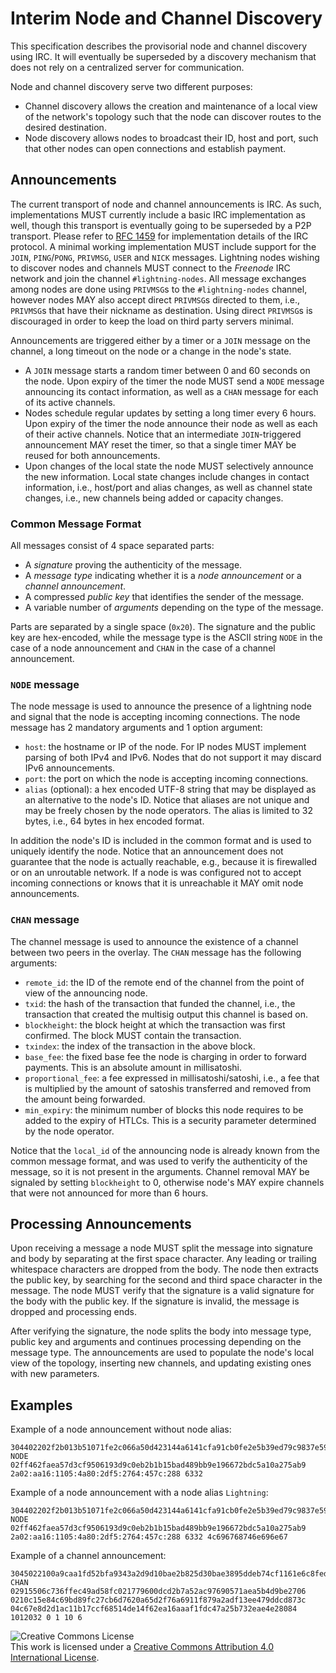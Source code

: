 # Interim Node and Channel Discovery

This specification describes the provisorial node and channel discovery using IRC.
It will eventually be superseded by a discovery mechanism that does not rely on a centralized server for communication.

Node and channel discovery serve two different purposes:

 - Channel discovery allows the creation and maintenance of a local view of the network's topology such that the node can discover routes to the desired destination.
 - Node discovery allows nodes to broadcast their ID, host and port, such that other nodes can open connections and establish payment.

## Announcements

The current transport of node and channel announcements is IRC. As such, implementations MUST currently include a basic IRC implementation as well, though this transport is eventually going to be superseded by a P2P transport.
Please refer to [RFC 1459](https://tools.ietf.org/html/rfc1459) for implementation details of the IRC protocol.
A minimal working implementation MUST include support for the `JOIN`, `PING`/`PONG`, `PRIVMSG`, `USER` and `NICK` messages.
Lightning nodes wishing to discover nodes and channels MUST connect to the *Freenode* IRC network and join the channel `#lightning-nodes`.
All message exchanges among nodes are done using `PRIVMSG`s to the `#lightning-nodes` channel, however nodes MAY also accept direct `PRIVMSG`s directed to them, i.e., `PRIVMSG`s that have their nickname as destination. Using direct `PRIVMSG`s is discouraged in order to keep the load on third party servers minimal.

Announcements are triggered either by a timer or a `JOIN` message on the channel, a long timeout on the node or a change in the node's state.

 - A `JOIN` message starts a random timer between 0 and 60 seconds on the node. Upon expiry of the timer the node MUST send a `NODE` message announcing its contact information, as well as a `CHAN` message for each of its active channels.
 - Nodes schedule regular updates by setting a long timer every 6 hours. Upon expiry of the timer the node announce their node as well as each of their active channels. Notice that an intermediate `JOIN`-triggered announcement MAY reset the timer, so that a single timer MAY be reused for both announcements.
 - Upon changes of the local state the node MUST selectively announce the new information. Local state changes include changes in contact information, i.e., host/port and alias changes, as well as channel state changes, i.e., new channels being added or capacity changes.

### Common Message Format

All messages consist of 4 space separated parts:

 - A *signature* proving the authenticity of the message.
 - A *message type* indicating whether it is a *node announcement* or a *channel announcement*.
 - A compressed *public key* that identifies the sender of the message.
 - A variable number of *arguments* depending on the type of the message.

Parts are separated by a single space (`0x20`).
The signature and the public key are hex-encoded, while the message type is the ASCII string `NODE` in the case of a node announcement and `CHAN` in the case of a channel announcement.

### `NODE` message

The node message is used to announce the presence of a lightning node and signal that the node is accepting incoming connections.
The node message has 2 mandatory arguments and 1 option argument:

 - `host`: the hostname or IP of the node. For IP nodes MUST implement parsing of both IPv4 and IPv6. Nodes that do not support it may discard IPv6 announcements.
 - `port`: the port on which the node is accepting incoming connections.
 - `alias` (optional): a hex encoded UTF-8 string that may be displayed as an alternative to the node's ID. Notice that aliases are not unique and may be freely chosen by the node operators. The alias is limited to 32 bytes, i.e., 64 bytes in hex encoded format.

In addition the node's ID is included in the common format and is used to uniquely identify the node.
Notice that an announcement does not guarantee that the node is actually reachable, e.g., because it is firewalled or on an unroutable network. If a node is was configured not to accept incoming connections or knows that it is unreachable it MAY omit node announcements.

### `CHAN` message

The channel message is used to announce the existence of a channel between two peers in the overlay. The `CHAN` message has the following arguments:

 - `remote_id`: the ID of the remote end of the channel from the point of view of the announcing node.
 - `txid`: the hash of the transaction that funded the channel, i.e., the transaction that created the multisig output this channel is based on.
 - `blockheight`: the block height at which the transaction was first confirmed. The block MUST contain the transaction.
 - `txindex`: the index of the transaction in the above block.
 - `base_fee`: the fixed base fee the node is charging in order to forward payments. This is an absolute amount in millisatoshi.
 - `proportional_fee`: a fee expressed in millisatoshi/satoshi, i.e., a fee that is multiplied by the amount of satoshis transferred and removed from the amount being forwarded.
 - `min_expiry`: the minimum number of blocks this node requires to be added to the expiry of HTLCs. This is a security parameter determined by the node operator.
 
Notice that the `local_id` of the announcing node is already known from the common message format, and was used to verify the authenticity of the message, so it is not present in the arguments.
Channel removal MAY be signaled by setting `blockheight` to 0, otherwise node's MAY expire channels that were not announced for more than 6 hours.

## Processing Announcements

Upon receiving a message a node MUST split the message into signature and body by separating at the first space character.
Any leading or trailing whitespace characters are dropped from the body.
The node then extracts the public key, by searching for the second and third space character in the message.
The node MUST verify that the signature is a valid signature for the body with the public key.
If the signature is invalid, the message is dropped and processing ends.

After verifying the signature, the node splits the body into message type, public key and arguments and continues processing depending on the message type. The announcements are used to populate the node's local view of the topology, inserting new channels, and updating existing ones with new parameters.

## Examples

Example of a node announcement without node alias:

~~~
304402202f2b013b51071fe2c066a50d423144a6141cfa91cb0fe2e5b39ed79c9837e596022006b76502a259010b9469a66eabae4190df370bcdbeb6b67aee65680e10dde165 NODE 02ff462faea57d3cf9506193d9c0eb2b1b15bad489bb9e196672bdc5a10a275ab9 2a02:aa16:1105:4a80:2df5:2764:457c:288 6332
~~~

Example of a node announcement with a node alias `Lightning`:

~~~
304402202f2b013b51071fe2c066a50d423144a6141cfa91cb0fe2e5b39ed79c9837e596022006b76502a259010b9469a66eabae4190df370bcdbeb6b67aee65680e10dde165 NODE 02ff462faea57d3cf9506193d9c0eb2b1b15bad489bb9e196672bdc5a10a275ab9 2a02:aa16:1105:4a80:2df5:2764:457c:288 6332 4c696768746e696e67
~~~

Example of a channel announcement:

~~~
3045022100a9caa1fd52bfa9343a2d9d10bae2b825d30bae3895ddeb74cf1161e6c8fedf2702205bc824f8ad0937c6b3a2d6aa9907777be73fb278c8b572911a8561b6da5868f4 CHAN 02915506c736ffec49ad58fc021779600dcd2b7a52ac97690571aea5b4d9be2706 0210c15e84c69bd89fc27cb6d7620a65d2f76a6911f879a2adf13ee479ddcd873c 04c67e8d2d1ac11b17ccf68514de14f62ea16aaaf1fdc47a25b732eae4e28084 1012032 0 1 10 6
~~~

![Creative Commons License](https://i.creativecommons.org/l/by/4.0/88x31.png "License CC-BY")
<br>
This work is licensed under a [Creative Commons Attribution 4.0 International License](http://creativecommons.org/licenses/by/4.0/).
